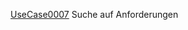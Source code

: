 [UseCase0007](https://github.com/DomainDrivenArchitecture/ddaRequirement/blob/master/en/requirements/UseCase0007.md)  Suche auf Anforderungen